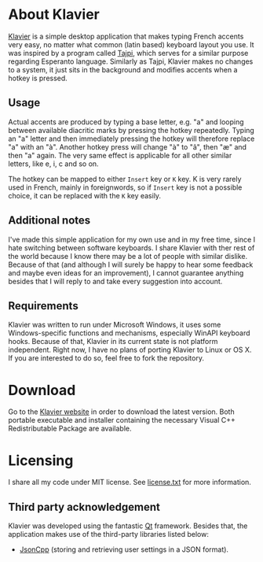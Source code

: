 # About Klavier

[Klavier](http://richdark.github.io/klavier) is a simple desktop application that makes typing French accents very easy, no matter what common (latin based) keyboard layout you use. It was inspired by a program called [Tajpi](http://www.zz9pza.net/tajpi/en/), which serves for a similar purpose regarding Esperanto language. Similarly as Tajpi, Klavier makes no changes to a system, it just sits in the background and modifies accents when a hotkey is pressed.

## Usage

Actual accents are produced by typing a base letter, e.g. "a" and looping between available diacritic marks by pressing the hotkey repeatedly. Typing an "a" letter and then immediately pressing the hotkey will therefore replace "a" with an "à". Another hotkey press will change "à" to "â", then "æ" and then "a" again. The very same effect is applicable for all other similar letters, like e, i, c and so on.

The hotkey can be mapped to either `Insert` key or `K` key. K is very rarely used in French, mainly in foreignwords, so if `Insert` key is not a possible choice, it can be replaced with the `K` key easily.

## Additional notes

I've made this simple application for my own use and in my free time, since I hate switching between software keyboards. I share Klavier with ther rest of the world because I know there may be a lot of people with similar dislike. Because of that (and although I will surely be happy to hear some feedback and maybe even ideas for an improvement), I cannot guarantee anything besides that I will reply to and take every suggestion into account.

## Requirements

Klavier was written to run under Microsoft Windows, it uses some Windows-specific functions and mechanisms, especially WinAPI keyboard hooks. Because of that, Klavier in its current state is not platform independent. Right now, I have no plans of porting Klavier to Linux or OS X. If you are interested to do so, feel free to fork the repository.

# Download

Go to the [Klavier website](http://richdark.github.io/klavier) in order to download the latest version. Both portable executable and installer containing the necessary Visual C++ Redistributable Package are available.

# Licensing

I share all my code under MIT license. See [license.txt](license.txt) for more information.

## Third party acknowledgement

Klavier was developed using the fantastic [Qt](https://www.qt.io) framework. Besides that, the application makes use of the third-party libraries listed below:

- [JsonCpp](https://github.com/open-source-parsers/jsoncpp) (storing and retrieving user settings in a JSON format).